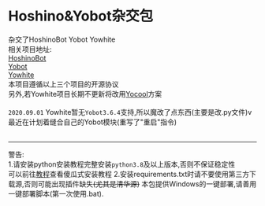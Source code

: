 Hoshino&Yobot杂交包<br>
====
杂交了HoshinoBot Yobot Yowhite<br>
相关项目地址:<br>
[HoshinoBot](https://github.com/Ice-Cirno/HoshinoBot "Hoshino项目地址")<br>
[Yobot](https://github.com/pcrbot/yobot "Yobot项目地址")<br>
[Yowhite](https://github.com/shkongzhu/YoWhite "Yowhite项目地址")<br>
本项目遵循以上三个项目的开源协议<br>
另外,若Yowhite项目长期不更新将改用[Yocool](https://github.com/A-kirami/YoCool/tree/master/PrincessAdventure "Yocool项目地址")方案<br><br>
`2020.09.01` Yowhite暂无`Yobot3.6.4`支持,所以魔改了点东西(主要是改.py文件)v<br>
最近在计划着缝合自己的Yobot模块(重写了"重启"指令)<br><br>
****
警告:<br>
1.请安装python安装教程完整安装`python3.8`及以上版本,否则不保证稳定性<br>
  可以前往[教程](./Docs/杂交/Install_python3.8.5/Install_Tip.md "傻瓜式安装教程")查看傻瓜式安装教程
2.安装requirements.txt时请不要使用第三方下载源,否则可能出现插件缺失~~(尤其是清华源)~~
  本包提供Windows的一键部署,请善用一键部署脚本(第一次使用.bat).

